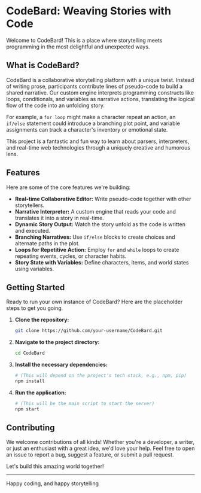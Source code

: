 # CodeBard: Weaving Stories with Code

Welcome to CodeBard! This is a place where storytelling meets programming in the most delightful and unexpected ways.

## What is CodeBard?

CodeBard is a collaborative storytelling platform with a unique twist. Instead of writing prose, participants contribute lines of pseudo-code to build a shared narrative. Our custom engine interprets programming constructs like loops, conditionals, and variables as narrative actions, translating the logical flow of the code into an unfolding story.

For example, a `for loop` might make a character repeat an action, an `if/else` statement could introduce a branching plot point, and variable assignments can track a character's inventory or emotional state.

This project is a fantastic and fun way to learn about parsers, interpreters, and real-time web technologies through a uniquely creative and humorous lens.

## Features

Here are some of the core features we're building:

*   **Real-time Collaborative Editor:** Write pseudo-code together with other storytellers.
*   **Narrative Interpreter:** A custom engine that reads your code and translates it into a story in real-time.
*   **Dynamic Story Output:** Watch the story unfold as the code is written and executed.
*   **Branching Narratives:** Use `if/else` blocks to create choices and alternate paths in the plot.
*   **Loops for Repetitive Action:** Employ `for` and `while` loops to create repeating events, cycles, or character habits.
*   **Story State with Variables:** Define characters, items, and world states using variables.

## Getting Started

Ready to run your own instance of CodeBard? Here are the placeholder steps to get you going.

1.  **Clone the repository:**
    ```bash
    git clone https://github.com/your-username/CodeBard.git
    ```
2.  **Navigate to the project directory:**
    ```bash
    cd CodeBard
    ```
3.  **Install the necessary dependencies:**
    ```bash
    # (This will depend on the project's tech stack, e.g., npm, pip)
    npm install
    ```
4.  **Run the application:**
    ```bash
    # (This will be the main script to start the server)
    npm start
    ```

## Contributing

We welcome contributions of all kinds! Whether you're a developer, a writer, or just an enthusiast with a great idea, we'd love your help. Feel free to open an issue to report a bug, suggest a feature, or submit a pull request.

Let's build this amazing world together!

***

Happy coding, and happy storytelling